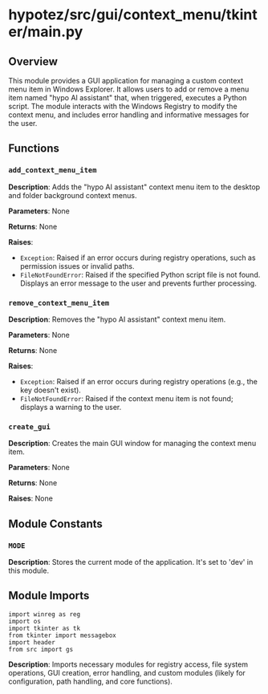 # hypotez/src/gui/context_menu/tkinter/main.py

## Overview

This module provides a GUI application for managing a custom context menu item
in Windows Explorer.  It allows users to add or remove a menu item named
"hypo AI assistant" that, when triggered, executes a Python script.  The module
interacts with the Windows Registry to modify the context menu, and includes
error handling and informative messages for the user.


## Functions

### `add_context_menu_item`

**Description**: Adds the "hypo AI assistant" context menu item to the desktop and folder background context menus.

**Parameters**:
None

**Returns**:
None

**Raises**:
- `Exception`:  Raised if an error occurs during registry operations, such as permission issues or invalid paths.
- `FileNotFoundError`: Raised if the specified Python script file is not found. Displays an error message to the user and prevents further processing.


### `remove_context_menu_item`

**Description**: Removes the "hypo AI assistant" context menu item.

**Parameters**:
None

**Returns**:
None

**Raises**:
- `Exception`: Raised if an error occurs during registry operations (e.g., the key doesn't exist).
- `FileNotFoundError`: Raised if the context menu item is not found; displays a warning to the user.


### `create_gui`

**Description**: Creates the main GUI window for managing the context menu item.

**Parameters**:
None

**Returns**:
None

**Raises**:
None


## Module Constants

### `MODE`

**Description**:  Stores the current mode of the application.  It's set to 'dev' in this module.


## Module Imports

```
import winreg as reg
import os
import tkinter as tk
from tkinter import messagebox
import header
from src import gs
```

**Description**: Imports necessary modules for registry access, file system operations, GUI creation, error handling, and custom modules (likely for configuration, path handling, and core functions).


```